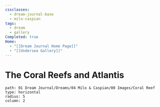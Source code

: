 ```yaml
---
cssclasses:
  - dream-journal-base
  - milo-caspian
tags:
  - dream
  - gallery
Completed: true
Home:
  - "[[Dream Journal Home Page]]"
  - "[[Undersea Gallery]]"
---
```

 # The Coral Reefs and Atlantis
 ```img-gallery
path: 01 Dream Journal/Dreams/04 Milo & Caspian/00 Images/Coral Reef
type: horizontal
radius: 5
column: 2